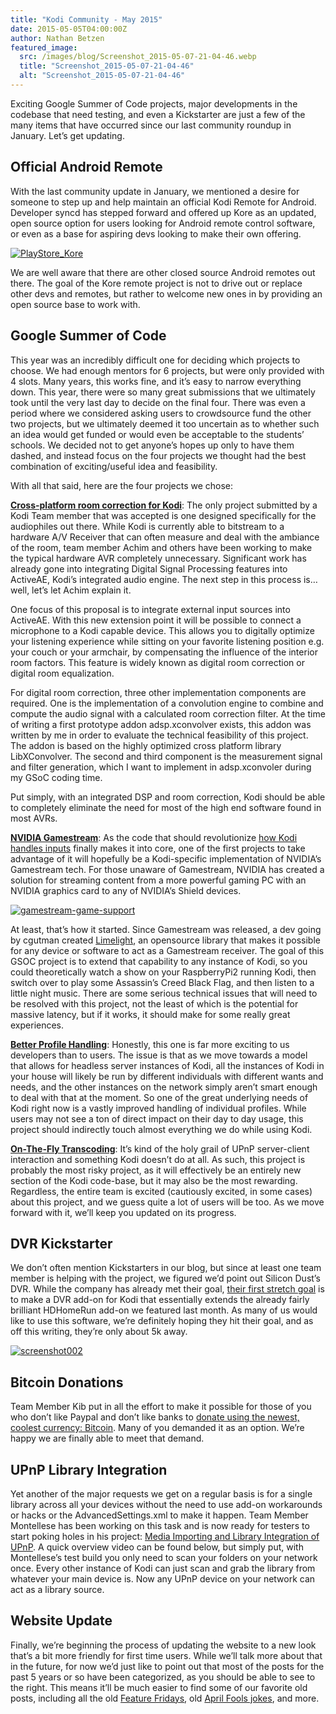 ```yaml
---
title: "Kodi Community - May 2015"
date: 2015-05-05T04:00:00Z
author: Nathan Betzen
featured_image:
  src: /images/blog/Screenshot_2015-05-07-21-04-46.webp
  title: "Screenshot_2015-05-07-21-04-46"
  alt: "Screenshot_2015-05-07-21-04-46"
---
```


Exciting Google Summer of Code projects, major developments in the codebase that need testing, and even a Kickstarter are just a few of the many items that have occurred since our last community roundup in January. Let’s get updating.

## Official Android Remote

With the last community update in January, we mentioned a desire for someone to step up and help maintain an official Kodi Remote for Android. Developer syncd has stepped forward and offered up Kore as an updated, open source option for users looking for Android remote control software, or even as a base for aspiring devs looking to make their own offering.

[![PlayStore_Kore](/sites/default/files/uploads/PlayStore_Kore.webp)](https://play.google.com/store/apps/details?id=org.xbmc.kore)

We are well aware that there are other closed source Android remotes out there. The goal of the Kore remote project is not to drive out or replace other devs and remotes, but rather to welcome new ones in by providing an open source base to work with.

## Google Summer of Code

This year was an incredibly difficult one for deciding which projects to choose. We had enough mentors for 6 projects, but were only provided with 4 slots. Many years, this works fine, and it’s easy to narrow everything down. This year, there were so many great submissions that we ultimately took until the very last day to decide on the final four. There was even a period where we considered asking users to crowdsource fund the other two projects, but we ultimately deemed it too uncertain as to whether such an idea would get funded or would even be acceptable to the students’ schools. We decided not to get anyone’s hopes up only to have them dashed, and instead focus on the four projects we thought had the best combination of exciting/useful idea and feasibility.

With all that said, here are the four projects we chose:

[**Cross-platform room correction for Kodi**](https://forum.kodi.tv/showthread.php?tid=219069): The only project submitted by a Kodi Team member that was accepted is one designed specifically for the audiophiles out there. While Kodi is currently able to bitstream to a hardware A/V Receiver that can often measure and deal with the ambiance of the room, team member Achim and others have been working to make the typical hardware AVR completely unnecessary. Significant work has already gone into integrating Digital Signal Processing features into ActiveAE, Kodi’s integrated audio engine. The next step in this process is… well, let’s let Achim explain it.

One focus of this proposal is to integrate external input sources into ActiveAE. With this new extension point it will be possible to connect a microphone to a Kodi capable device. This allows you to digitally optimize your listening experience while sitting on your favorite listening position e.g. your couch or your armchair, by compensating the influence of the interior room factors. This feature is widely known as digital room correction or digital room equalization.

For digital room correction, three other implementation components are required. One is the implementation of a convolution engine to combine and compute the audio signal with a calculated room correction filter. At the time of writing a first prototype addon adsp.xconvolver exists, this addon was written by me in order to evaluate the technical feasibility of this project. The addon is based on the highly optimized cross platform library LibXConvolver. The second and third component is the measurement signal and filter generation, which I want to implement in adsp.xconvoler during my GSoC coding time.

Put simply, with an integrated DSP and room correction, Kodi should be able to completely eliminate the need for most of the high end software found in most AVRs.

[**NVIDIA Gamestream**](https://forum.kodi.tv/showthread.php?tid=220965): As the code that should revolutionize [how Kodi handles inputs](https://forum.kodi.tv/showthread.php?tid=211138) finally makes it into core, one of the first projects to take advantage of it will hopefully be a Kodi-specific implementation of NVIDIA’s Gamestream tech. For those unaware of Gamestream, NVIDIA has created a solution for streaming content from a more powerful gaming PC with an NVIDIA graphics card to any of NVIDIA’s Shield devices.

[![gamestream-game-support](/sites/default/files/uploads/gamestream-game-support-800x446.webp)](/sites/default/files/uploads/gamestream-game-support.webp)

At least, that’s how it started. Since Gamestream was released, a dev going by cgutman created [Limelight](https://github.com/moonlight-stream/moonlight-pc/releases), an opensource library that makes it possible for any device or software to act as a Gamestream receiver. The goal of this GSOC project is to extend that capability to any instance of Kodi, so you could theoretically watch a show on your RaspberryPi2 running Kodi, then switch over to play some Assassin’s Creed Black Flag, and then listen to a little night music. There are some serious technical issues that will need to be resolved with this project, not the least of which is the potential for massive latency, but if it works, it should make for some really great experiences.

[**Better Profile Handling**](https://forum.kodi.tv/showthread.php?tid=222006): Honestly, this one is far more exciting to us developers than to users. The issue is that as we move towards a model that allows for headless server instances of Kodi, all the instances of Kodi in your house will likely be run by different individuals with different wants and needs, and the other instances on the network simply aren’t smart enough to deal with that at the moment. So one of the great underlying needs of Kodi right now is a vastly improved handling of individual profiles. While users may not see a ton of direct impact on their day to day usage, this project should indirectly touch almost everything we do while using Kodi.

[**On-The-Fly Transcoding**](https://forum.kodi.tv/showthread.php?tid=221503): It’s kind of the holy grail of UPnP server-client interaction and something Kodi doesn’t do at all. As such, this project is probably the most risky project, as it will effectively be an entirely new section of the Kodi code-base, but it may also be the most rewarding. Regardless, the entire team is excited (cautiously excited, in some cases) about this project, and we guess quite a lot of users will be too. As we move forward with it, we’ll keep you updated on its progress.

## DVR Kickstarter

We don’t often mention Kickstarters in our blog, but since at least one team member is helping with the project, we figured we’d point out Silicon Dust’s DVR. While the company has already met their goal, [their first stretch goal](https://www.kickstarter.com/projects/1275320038/hdhomerun-dvr-the-dvr-re-imagined/posts/1213051) is to make a DVR add-on for Kodi that essentially extends the already fairly brilliant HDHomeRun add-on we featured last month. As many of us would like to use this software, we’re definitely hoping they hit their goal, and as off this writing, they’re only about 5k away.

[![screenshot002](/sites/default/files/uploads/screenshot0021-800x451.webp)](/sites/default/files/uploads/screenshot0021.webp)

## Bitcoin Donations

Team Member Kib put in all the effort to make it possible for those of you who don’t like Paypal and don’t like banks to [donate using the newest, coolest currency: Bitcoin](/contribute/donate-bitcoin). Many of you demanded it as an option. We’re happy we are finally able to meet that demand.

## UPnP Library Integration

Yet another of the major requests we get on a regular basis is for a single library across all your devices without the need to use add-on workarounds or hacks or the AdvancedSettings.xml to make it happen. Team Member Montellese has been working on this task and is now ready for testers to start poking holes in his project: [Media Importing and Library Integration of UPnP](https://forum.kodi.tv/showthread.php?tid=224794). A quick overview video can be found below, but simply put, with Montellese’s test build you only need to scan your folders on your network once. Every other instance of Kodi can just scan and grab the library from whatever your main device is. Now any UPnP device on your network can act as a library source.

## Website Update

Finally, we’re beginning the process of updating the website to a new look that’s a bit more friendly for first time users. While we’ll talk more about that in the future, for now we’d just like to point out that most of the posts for the past 5 years or so have been categorized, as you should be able to see to the right. This means it’ll be much easier to find some of our favorite old posts, including all the old [Feature Fridays](/category/feature-friday), old [April Fools jokes](/category/april-fools-2), and more.
